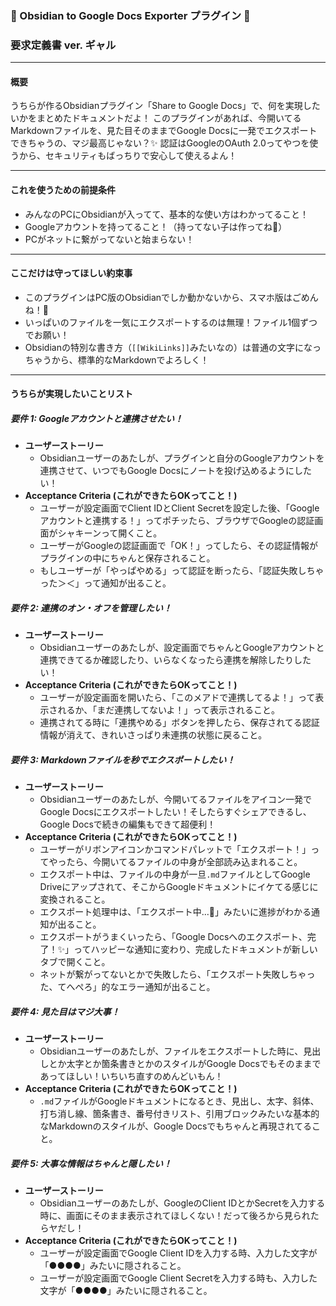 ### 💖 Obsidian to Google Docs Exporter プラグイン 💖
### 要求定義書 ver. ギャル
---

#### 概要

うちらが作るObsidianプラグイン「Share to Google Docs」で、何を実現したいかをまとめたドキュメントだよ！
このプラグインがあれば、今開いてるMarkdownファイルを、見た目そのままでGoogle Docsに一発でエクスポートできちゃうの、マジ最高じゃない？✨
認証はGoogleのOAuth 2.0ってやつを使うから、セキュリティもばっちりで安心して使えるよん！

---

#### これを使うための前提条件

*   みんなのPCにObsidianが入ってて、基本的な使い方はわかってること！
*   Googleアカウントを持ってること！（持ってない子は作ってね💖）
*   PCがネットに繋がってないと始まらない！

---

#### ここだけは守ってほしい約束事

*   このプラグインはPC版のObsidianでしか動かないから、スマホ版はごめんね！🙏
*   いっぱいのファイルを一気にエクスポートするのは無理！ファイル1個ずつでお願い！
*   Obsidianの特別な書き方（`[[WikiLinks]]`みたいなの）は普通の文字になっちゃうから、標準的なMarkdownでよろしく！

---

#### うちらが実現したいことリスト

##### 要件 1: Googleアカウントと連携させたい！

*   **ユーザーストーリー**
    *   Obsidianユーザーのあたしが、プラグインと自分のGoogleアカウントを連携させて、いつでもGoogle Docsにノートを投げ込めるようにしたい！
*   **Acceptance Criteria (これができたらOKってこと！)**
    *   ユーザーが設定画面でClient IDとClient Secretを設定した後、「Googleアカウントと連携する！」ってポチッたら、ブラウザでGoogleの認証画面がシャキーンって開くこと。
    *   ユーザーがGoogleの認証画面で「OK！」ってしたら、その認証情報がプラグインの中にちゃんと保存されること。
    *   もしユーザーが「やっぱやめる」って認証を断ったら、「認証失敗しちゃった＞＜」って通知が出ること。

##### 要件 2: 連携のオン・オフを管理したい！

*   **ユーザーストーリー**
    *   Obsidianユーザーのあたしが、設定画面でちゃんとGoogleアカウントと連携できてるか確認したり、いらなくなったら連携を解除したりしたい！
*   **Acceptance Criteria (これができたらOKってこと！)**
    *   ユーザーが設定画面を開いたら、「このメアドで連携してるよ！」って表示されるか、「まだ連携してないよ！」って表示されること。
    *   連携されてる時に「連携やめる」ボタンを押したら、保存されてる認証情報が消えて、きれいさっぱり未連携の状態に戻ること。

##### 要件 3: Markdownファイルを秒でエクスポートしたい！

*   **ユーザーストーリー**
    *   Obsidianユーザーのあたしが、今開いてるファイルをアイコン一発でGoogle Docsにエクスポートしたい！そしたらすぐシェアできるし、Google Docsで続きの編集もできて超便利！
*   **Acceptance Criteria (これができたらOKってこと！)**
    *   ユーザーがリボンアイコンかコマンドパレットで「エクスポート！」ってやったら、今開いてるファイルの中身が全部読み込まれること。
    *   エクスポート中は、ファイルの中身が一旦`.md`ファイルとしてGoogle Driveにアップされて、そこからGoogleドキュメントにイケてる感じに変換されること。
    *   エクスポート処理中は、「エクスポート中...🚀」みたいに進捗がわかる通知が出ること。
    *   エクスポートがうまくいったら、「Google Docsへのエクスポート、完了！✨」ってハッピーな通知に変わり、完成したドキュメントが新しいタブで開くこと。
    *   ネットが繋がってないとかで失敗したら、「エクスポート失敗しちゃった、てへぺろ」的なエラー通知が出ること。

##### 要件 4: 見た目はマジ大事！

*   **ユーザーストーリー**
    *   Obsidianユーザーのあたしが、ファイルをエクスポートした時に、見出しとか太字とか箇条書きとかのスタイルがGoogle Docsでもそのままであってほしい！いちいち直すのめんどいもん！
*   **Acceptance Criteria (これができたらOKってこと！)**
    *   `.md`ファイルがGoogleドキュメントになるとき、見出し、太字、斜体、打ち消し線、箇条書き、番号付きリスト、引用ブロックみたいな基本的なMarkdownのスタイルが、Google Docsでもちゃんと再現されてること。

##### 要件 5: 大事な情報はちゃんと隠したい！

*   **ユーザーストーリー**
    *   Obsidianユーザーのあたしが、GoogleのClient IDとかSecretを入力する時に、画面にそのまま表示されてほしくない！だって後ろから見られたらヤだし！
*   **Acceptance Criteria (これができたらOKってこと！)**
    *   ユーザーが設定画面でGoogle Client IDを入力する時、入力した文字が「●●●●」みたいに隠されること。
    *   ユーザーが設定画面でGoogle Client Secretを入力する時も、入力した文字が「●●●●」みたいに隠されること。
